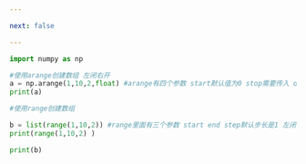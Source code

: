 ```yaml
---

next: false

---
```




<BlogInfo id="573" title="3.arange创建数组" author="白日梦想猿" pv=0 read_times=0 pre_cost_time="0分12秒" category="numpy学习" tag_list="['numpy学习']" create_time="2020.04.21 11:52:20" update_time="2020.04.22 12:47:16" />

```python
import numpy as np

#使用arange创建数组 左闭右开
a = np.arange(1,10,2,float) #arange有四个参数 start默认值为0 stop需要传入 dtype默认为用户输入的类型 step默认为1
print(a)

#使用range创建数组

b = list(range(1,10,2)) #range里面有三个参数 start end step默认步长是1 左闭右开
print(range(1,10,2) )

print(b)

```



<ActionBox />
